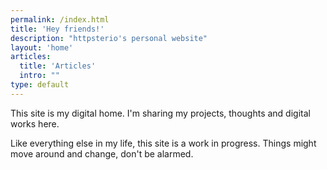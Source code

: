 ```yaml
---
permalink: /index.html
title: 'Hey friends!'
description: "httpsterio's personal website"
layout: 'home'
articles:
  title: 'Articles'
  intro: ""
type: default
---
```


This site is my digital home. I'm sharing my projects, thoughts and digital works here.

Like everything else in my life, this site is a work in progress. Things might move around and change, don't be alarmed.
